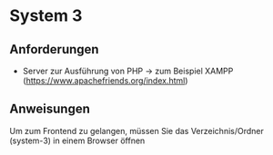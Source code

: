 # System 3

## Anforderungen
- Server zur Ausführung von PHP -> zum Beispiel XAMPP (https://www.apachefriends.org/index.html)

## Anweisungen
Um zum Frontend zu gelangen, müssen Sie das Verzeichnis/Ordner (system-3) in einem Browser öffnen
